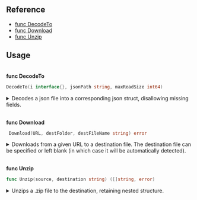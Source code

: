 ## Reference

- [func DecodeTo](#funcDecodeTo)
- [func Download](#funcDownload)
- [func Unzip](#funcUnzip)

## Usage

\
<a name='funcDecodeTo'></a>**func DecodeTo**

```go
DecodeTo(i interface{}, jsonPath string, maxReadSize int64)
```

<details>

<summary>Decodes a json file into a corresponding json struct, disallowing missing fields.</summary>

<em>Decodes a json file to an interface. Interface fields must match the json to be decoded. Extra fields which are not included in the json file will be ignored.

If the json file contains multiple objects, only the first one will be decoded.

If the json file is empty, an error will be returned.

maxReadSize is the maximum size in bytes of the json file to read.
If the file is larger than this, an error is returned. Set to 0 to read the whole file regardless of its size.</em>

</details>

\
<a name='funcDownload'></a>**func Download**

```go
 Download(URL, destFolder, destFileName string) error
```

<details>

<summary>Downloads from a given URL to a destination file. The destination file can be specified or left blank (in which case it will be automatically detected).</summary>

<em>Downloads a file from a URL and saves it to a local file. Download progress is reported in bytes to stdout. If possible, the content length will be used to calculate the percentage completion.

If an empty destFileName string is provided, the file name will be calculated from the base of the provided URL.</em>

</details>

\
<a name='funcUnzip'></a>**func Unzip**

```go
func Unzip(source, destination string) ([]string, error)
```

<details>

<summary>Unzips a .zip file to the destination, retaining nested structure.</summary>

<em>Unzip extracts a .zip archive into the specified destination directory. It returns a string slice of the filepaths for each extracted file, relative to the destination root.

If any of the destination files or folders already exists, they will be overwritten assuming the process has write permissions to the destination.

The destination parent will be named after the input .zip file.
e.g. if the input .zip file is named "test.zip", and the destination is "/data/project", the final destination will be "/data/project/test".</em>

</details>
